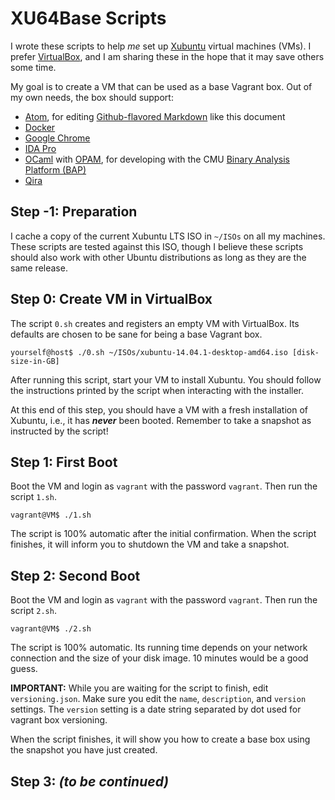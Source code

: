 # XU64Base Scripts

I wrote these scripts to help *me* set up [Xubuntu](http://xubuntu.org/) virtual
machines (VMs). I prefer [VirtualBox](https://www.virtualbox.org/), and I am
sharing these in the hope that it may save others some time.

My goal is to create a VM that can be used as a base Vagrant box. Out of my own
needs, the box should support:

* [Atom](https://atom.io/), for editing [Github-flavored Markdown](https://help.github.com/articles/github-flavored-markdown/) like this document
* [Docker](https://www.docker.com/)
* [Google Chrome](http://www.google.com/chrome/)
* [IDA Pro](https://www.hex-rays.com/products/ida/)
* [OCaml](https://ocaml.org/) with [OPAM](http://opam.ocamlpro.com/), for developing with the CMU [Binary Analysis Platform (BAP)](https://github.com/BinaryAnalysisPlatform/)
* [Qira](https://github.com/BinaryAnalysisPlatform/qira)

## Step -1: Preparation

I cache a copy of the current Xubuntu LTS ISO in `~/ISOs` on all my machines.
These scripts are tested against this ISO, though I believe these scripts should
also work with other Ubuntu distributions as long as they are the same release.

## Step 0: Create VM in VirtualBox

The script `0.sh` creates and registers an empty VM with VirtualBox. Its
defaults are chosen to be sane for being a base Vagrant box.

```
yourself@host$ ./0.sh ~/ISOs/xubuntu-14.04.1-desktop-amd64.iso [disk-size-in-GB]
```

After running this script, start your VM to install Xubuntu. You should follow
the instructions printed by the script when interacting with the installer.

At this end of this step, you should have a VM with a fresh installation of
Xubuntu, i.e., it has __*never*__ been booted. Remember to take a snapshot as
instructed by the script!

## Step 1: First Boot

Boot the VM and login as `vagrant` with the password `vagrant`. Then run the
script `1.sh`.

```
vagrant@VM$ ./1.sh
```

The script is 100% automatic after the initial confirmation. When the script
finishes, it will inform you to shutdown the VM and take a snapshot.

## Step 2: Second Boot

Boot the VM and login as `vagrant` with the password `vagrant`. Then run the
script `2.sh`.

```
vagrant@VM$ ./2.sh
```

The script is 100% automatic. Its running time depends on your network
connection and the size of your disk image. 10 minutes would be a good guess.

__IMPORTANT:__ While you are waiting for the script to finish, edit
`versioning.json`. Make sure you edit the `name`, `description`, and `version`
settings. The `version` setting is a date string separated by dot used for
vagrant box versioning.

When the script finishes, it will show you how to create a base box using the
snapshot you have just created.

## Step 3: __*(to be continued)*__
